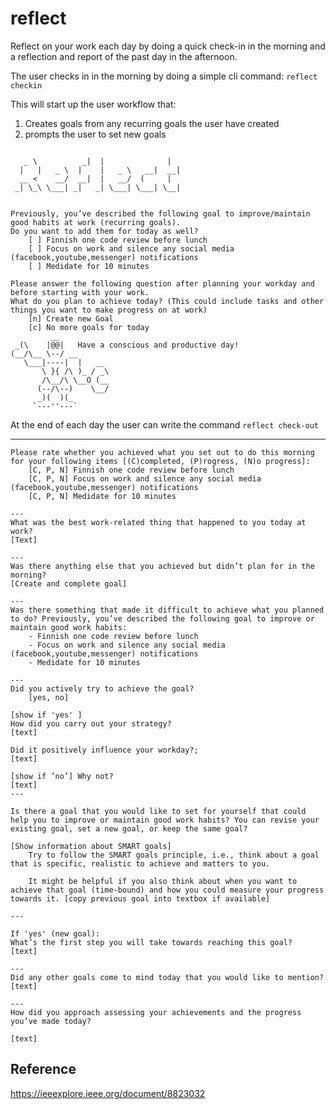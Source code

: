 # reflect
Reflect on your work each day by doing a quick check-in in the morning and a reflection and report of the past day in the afternoon.

The user checks in in the morning by doing a simple cli command:
`reflect checkin`

This will start up the user workflow that:
  1) Creates goals from any recurring goals the user have created
  2) prompts the user to set new goals

```

   _ \          _|  |              |
  |   |   _ \  |    |   _ \   __|  __|
  __ <    __/  __|  |   __/  (     |
 _| \_\ \___| _|   _| \___| \___| \__|


Previously, you’ve described the following goal to improve/maintain good habits at work (recurring goals).
Do you want to add them for today as well?
    [ ] Finnish one code review before lunch
    [ ] Focus on work and silence any social media (facebook,youtube,messenger) notifications
    [ ] Medidate for 10 minutes

Please answer the following question after planning your workday and before starting with your work.
What do you plan to achieve today? (This could include tasks and other things you want to make progress on at work)
    [n] Create new Goal
    [c] No more goals for today
         __
 _(\    |@@|   Have a conscious and productive day!
(__/\__ \--/ __
   \___|----|  |   __
       \ }{ /\ )_ / _\
       /\__/\ \__O (__
      (--/\--)    \__/
      _)(  )(_
     `---''---`
```


At the end of each day the user can write the command `reflect check-out`

---
```
Please rate whether you achieved what you set out to do this morning for your following items [(C)completed, (P)rogress, (N)o progress]:
    [C, P, N] Finnish one code review before lunch
    [C, P, N] Focus on work and silence any social media (facebook,youtube,messenger) notifications
    [C, P, N] Medidate for 10 minutes

---
What was the best work-related thing that happened to you today at work?
[Text]

---
Was there anything else that you achieved but didn’t plan for in the morning?
[Create and complete goal]

---
Was there something that made it difficult to achieve what you planned to do? Previously, you’ve described the following goal to improve or maintain good work habits:
    - Finnish one code review before lunch
    - Focus on work and silence any social media (facebook,youtube,messenger) notifications
    - Medidate for 10 minutes

---
Did you actively try to achieve the goal?
    [yes, no]

[show if 'yes' ] 
How did you carry out your strategy?
[text]

Did it positively influence your workday?;
[text]

[show if ’no’] Why not?
[text]
---

Is there a goal that you would like to set for yourself that could help you to improve or maintain good work habits? You can revise your existing goal, set a new goal, or keep the same goal?

[Show information about SMART goals]
    Try to follow the SMART goals principle, i.e., think about a goal that is specific, realistic to achieve and matters to you.

    It might be helpful if you also think about when you want to achieve that goal (time-bound) and how you could measure your progress towards it. [copy previous goal into textbox if available]

---

If 'yes' (new goal):
What’s the first step you will take towards reaching this goal?
[text]

---
Did any other goals come to mind today that you would like to mention?
[text]

---
How did you approach assessing your achievements and the progress you’ve made today?

[text]
```


## Reference
https://ieeexplore.ieee.org/document/8823032